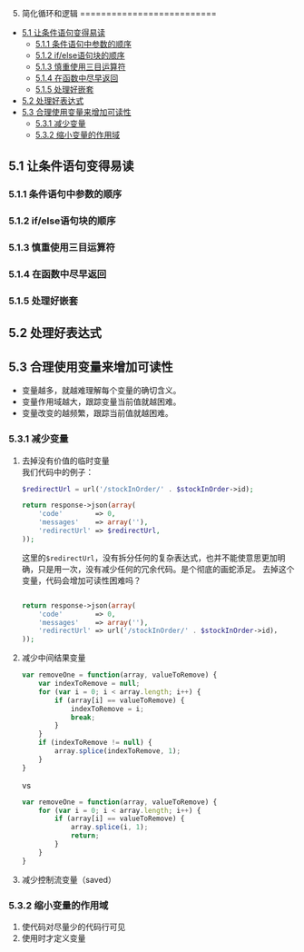 5. 简化循环和逻辑
==========================

* [5.1 让条件语句变得易读]()
	* [5.1.1 条件语句中参数的顺序]()
	* [5.1.2 if/else语句块的顺序]()
	* [5.1.3 慎重使用三目运算符]()
	* [5.1.4 在函数中尽早返回]()
	* [5.1.5 处理好嵌套]()
* [5.2 处理好表达式]()
* [5.3 合理使用变量来增加可读性]()
	* [5.3.1 减少变量]()
	* [5.3.2 缩小变量的作用域]()



## 5.1 让条件语句变得易读   

### 5.1.1 条件语句中参数的顺序   
### 5.1.2 if/else语句块的顺序    
### 5.1.3 慎重使用三目运算符    
### 5.1.4 在函数中尽早返回    
### 5.1.5 处理好嵌套    

## 5.2 处理好表达式    

## 5.3 合理使用变量来增加可读性    
* 变量越多，就越难理解每个变量的确切含义。    
* 变量作用域越大，跟踪变量当前值就越困难。   
* 变量改变的越频繁，跟踪当前值就越困难。   

### 5.3.1 减少变量    
1. 去掉没有价值的临时变量    
	我们代码中的例子：
	```php
	$redirectUrl = url('/stockInOrder/' . $stockInOrder->id);

	return response->json(array(
		'code'        => 0,
		'messages'    => array(''),
		'redirectUrl' => $redirectUrl,
	));
	```
	这里的`$redirectUrl`，没有拆分任何的复杂表达式，也并不能使意思更加明确，只是用一次，没有减少任何的冗余代码。是个彻底的画蛇添足。
	去掉这个变量，代码会增加可读性困难吗？

	```php
	
	return response->json(array(
		'code'        => 0,
		'messages'    => array(''),
		'redirectUrl' => url('/stockInOrder/' . $stockInOrder->id)，
	));
	```

2. 减少中间结果变量    
	```javascript
	var removeOne = function(array, valueToRemove) {
		var indexToRemove = null;
		for (var i = 0; i < array.length; i++) {
			if (array[i] == valueToRemove) {
				indexToRemove = i;
				break;
			}
		}
		if (indexToRemove != null) {
			array.splice(indexToRemove, 1);
		}
	}

	```
	
	vs

	```javascript
	var removeOne = function(array, valueToRemove) {
		for (var i = 0; i < array.length; i++) {
			if (array[i] == valueToRemove) {
				array.splice(i, 1);
				return;
			}
		}
	}

	```

3. 减少控制流变量（saved）    

### 5.3.2 缩小变量的作用域    
1. 使代码对尽量少的代码行可见    
2. 使用时才定义变量   

